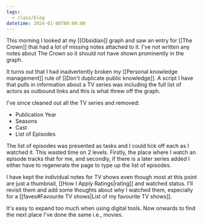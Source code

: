 ```yaml
---
tags:
  - class/blog
datetime: 2024-01-08T00:00:00
---
```

This morning I looked at my [[Obsidian]] graph and saw an entry for [[The Crown]] that had a lot of missing notes attached to it. I've not written any notes about The Crown so it should not have shown prominently in the graph.

It turns out that I had inadvertently broken my [[Personal knowledge management]] rule of [[Don't duplicate public knowledge]]. A script I have that pulls in information about a TV series was including the full list of actors as outbound links and this is what threw off the graph.

I've since cleaned out all the TV series and removed:
- Publication Year
- Seasons
- Cast
- List of Episodes

The list of episodes was presented as tasks and I could tick off each as I watched it. This wasted time on 2 levels. Firstly, the place where I watch an episode tracks that for me, and secondly, if there is a later series added I either have to regenerate the page to type up the list of episodes.

I have kept the individual notes for TV shows even though most at this point are just a thumbnail, [[How I Apply Ratings|rating]] and watched status. I'll revisit them and add some thoughts about why I watched them, especially for a [[faves#Favourite TV shows|List of my favourite TV shows]].

It's easy to expand too much when using digital tools. Now onwards to find the next place I've done the same i.e., movies.